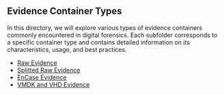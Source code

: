 ## Evidence Container Types

In this directory, we will explore various types of evidence containers commonly encountered in digital forensics. Each subfolder corresponds to a specific container type and contains detailed information on its characteristics, usage, and best practices.

- [Raw Evidence](Raw_Evidence.md)
- [Splitted Raw Evidence](Splitted_Raw_Evidence.md)
- [EnCase Evidence](EnCase_Evidence.md)
- [VMDK and VHD Evidence](VMDK_and_VHD_Evidence.md)
